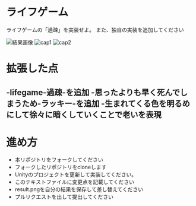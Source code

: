 # ライフゲーム

ライフゲームの「過疎」を実装せよ。
また、独自の実装を追加してください

![結果画像](result.png)
![cap1](https://user-images.githubusercontent.com/38420405/94819497-4e1bef80-043a-11eb-816d-5273970dd1ac.PNG)
![cap2](https://user-images.githubusercontent.com/38420405/94989398-7e38cf00-05af-11eb-8dba-b7b33613b70f.PNG)

# 拡張した点

-lifegame-過疎-を追加
-思ったよりも早く死んでしまうため-ラッキー-を追加
-生まれてくる色を明るめにして徐々に暗くしていくことで老いを表現
-

# 進め方

- 本リポジトリをフォークしてください
- フォークしたリポジトリをcloneします
- Unityのプロジェクトを更新して実装してください。
- このテキストファイルに変更点を記載してください
- result.pngを自分の結果を保存して差し替えてください
- プルリクエストを出して提出してください
